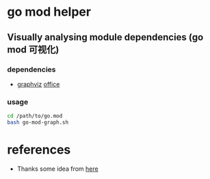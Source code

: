 # go mod helper

## Visually analysing module dependencies (go mod 可视化)

### dependencies

- [graphviz](https://bobswift.atlassian.net/wiki/spaces/GVIZ/pages/20971549/How+to+install+Graphviz+software) [office](http://www.graphviz.org/)

### usage

```bash
cd /path/to/go.mod
bash go-mod-graph.sh
```

# references

- Thanks some idea from [here](https://github.com/go-modules-by-example/index)
